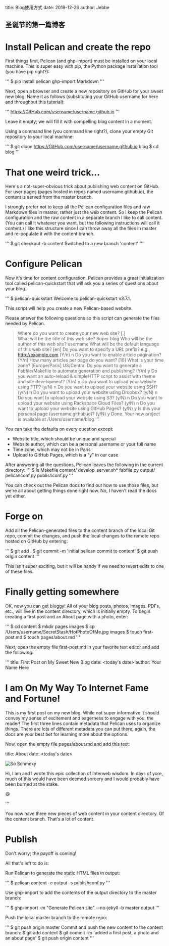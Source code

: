 title: Blog使用方式
date: 2019-12-26
author: Jebbe

## 圣诞节的第一篇博客

# Install Pelican and create the repo
First things first, Pelican (and ghp-import) must be installed on your local machine. This is super easy with pip, the Python package installation tool (you have pip right?):

'''
$ pip install pelican ghp-import Markdown
'''

Next, open a browser and create a new repository on GitHub for your sweet new blog. Name it as follows (substituting your GitHub username for <username> here and throughout this tutorial):

'''
https://GitHub.com/username/username.github.io
'''

Leave it empty; we will fill it with compelling blog content in a moment.

Using a command line (you command line right?), clone your empty Git repository to your local machine:

'''
$ git clone https://GitHub.com/username/username.github.io blog
$ cd blog
'''

# That one weird trick…

Here's a not-super-obvious trick about publishing web content on GitHub. For user pages (pages hosted in repos named username.github.io), the content is served from the master branch.

I strongly prefer not to keep all the Pelican configuration files and raw Markdown files in master, rather just the web content. So I keep the Pelican configuration and the raw content in a separate branch I like to call content. (You can call it whatever you want, but the following instructions will call it content.) I like this structure since I can throw away all the files in master and re-populate it with the content branch.

'''
$ git checkout -b content
Switched to a new branch 'content'
'''

# Configure Pelican
Now it's time for content configuration. Pelican provides a great initialization tool called pelican-quickstart that will ask you a series of questions about your blog.

'''
$ pelican-quickstart
Welcome to pelican-quickstart v3.7.1.

This script will help you create a new Pelican-based website.

Please answer the following questions so this script can generate the files
needed by Pelican.

> Where do you want to create your new web site? [.]  
> What will be the title of this web site? Super blog
> Who will be the author of this web site? username
> What will be the default language of this web site? [en]
> Do you want to specify a URL prefix? e.g., http://example.com   (Y/n) n
> Do you want to enable article pagination? (Y/n)
> How many articles per page do you want? [10]
> What is your time zone? [Europe/Paris] US/Central
> Do you want to generate a Fabfile/Makefile to automate generation and publishing? (Y/n) y
> Do you want an auto-reload & simpleHTTP script to assist with theme and site development? (Y/n) y
> Do you want to upload your website using FTP? (y/N) n
> Do you want to upload your website using SSH? (y/N) n
> Do you want to upload your website using Dropbox? (y/N) n
> Do you want to upload your website using S3? (y/N) n
> Do you want to upload your website using Rackspace Cloud Files? (y/N) n
> Do you want to upload your website using GitHub Pages? (y/N) y
> Is this your personal page (username.github.io)? (y/N) y
Done. Your new project is available at /Users/username/blog
'''

You can take the defaults on every question except:

- Website title, which should be unique and special
- Website author, which can be a personal username or your full name
- Time zone, which may not be in Paris
- Upload to GitHub Pages, which is a "y" in our case

After answering all the questions, Pelican leaves the following in the current directory:
'''
$ ls
Makefile                content/        develop_server.sh*
fabfile.py              output/         pelicanconf.py
publishconf.py
'''

You can check out the Pelican docs to find out how to use those files, but we're all about getting things done right now. No, I haven't read the docs yet either.

# Forge on

Add all the Pelican-generated files to the content branch of the local Git repo, commit the changes, and push the local changes to the remote repo hosted on GitHub by entering:

'''
$ git add .
$ git commit -m 'initial pelican commit to content'
$ git push origin content
'''

This isn't super exciting, but it will be handy if we need to revert edits to one of these files.

# Finally getting somewhere
OK, now you can get bloggy! All of your blog posts, photos, images, PDFs, etc., will live in the content directory, which is initially empty. To begin creating a first post and an About page with a photo, enter:

'''
$ cd content
$ mkdir pages images
$ cp /Users/username/SecretStash/HotPhotoOfMe.jpg images
$ touch first-post.md
$ touch pages/about.md
'''

Next, open the empty file first-post.md in your favorite text editor and add the following:

'''
title: First Post on My Sweet New Blog
date: <today's date>
author: Your Name Here

# I am On My Way To Internet Fame and Fortune!

This is my first post on my new blog. While not super informative it
should convey my sense of excitement and eagerness to engage with you,
the reader!
The first three lines contain metadata that Pelican uses to organize things. There are lots of different metadata you can put there; again, the docs are your best bet for learning more about the options.

Now, open the empty file pages/about.md and add this text:

title: About
date: <today's date>

![So Schmexy][my_sweet_photo]

Hi, I am <username> and I wrote this epic collection of Interweb
wisdom. In days of yore, much of this would have been deemed sorcery
and I would probably have been burned at the stake.

😆

[my_sweet_photo]: {static}/images/HotPhotoOfMe.jpg
'''

You now have three new pieces of web content in your content directory. Of the content branch. That's a lot of content.

# Publish
Don't worry; the payoff is coming!

All that's left to do is:

Run Pelican to generate the static HTML files in output:

'''
$ pelican content -o output -s publishconf.py
'''

Use ghp-import to add the contents of the output directory to the master branch:

'''
$ ghp-import -m "Generate Pelican site" --no-jekyll -b master output
'''

Push the local master branch to the remote repo:

'''
$ git push origin master
Commit and push the new content to the content branch:
$ git add content
$ git commit -m 'added a first post, a photo and an about page'
$ git push origin content
'''

